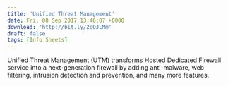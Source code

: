 ```yaml
---
title: 'Unified Threat Management'
date: Fri, 08 Sep 2017 13:46:07 +0000
download: 'http://bit.ly/2eOJEMm'
draft: false
tags: [Info Sheets]
---
```


Unified Threat Management (UTM) transforms Hosted Dedicated Firewall service into a next-generation firewall by adding anti-malware, web filtering, intrusion detection and prevention, and many more features.